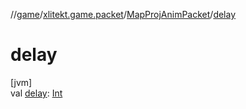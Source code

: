 //[game](../../../index.md)/[xlitekt.game.packet](../index.md)/[MapProjAnimPacket](index.md)/[delay](delay.md)

# delay

[jvm]\
val [delay](delay.md): [Int](https://kotlinlang.org/api/latest/jvm/stdlib/kotlin/-int/index.html)
